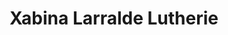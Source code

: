 ---
title: "Xabina Larralde Lutherie"
url: /la-bastide-clairence/xabina-larralde-lutherie/
shop: Instrumente
---